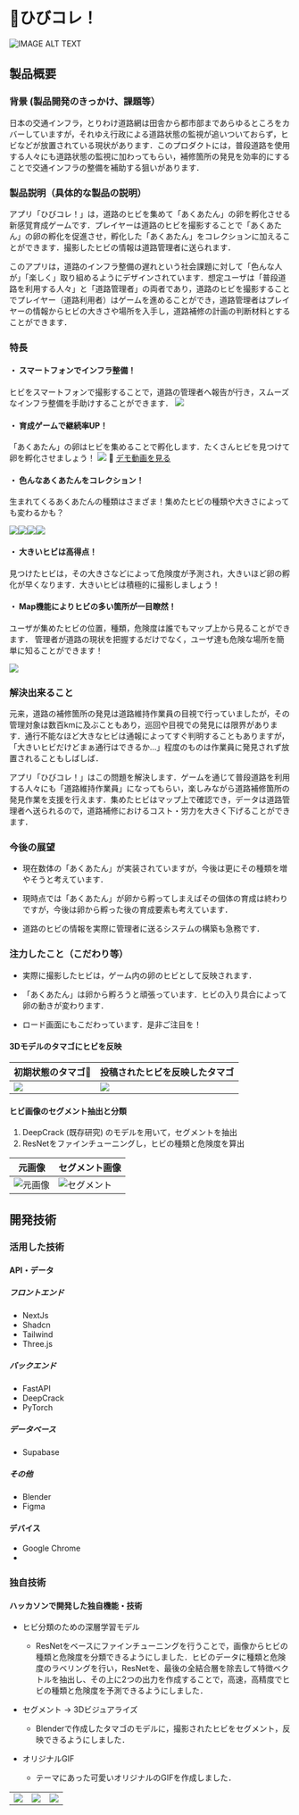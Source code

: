 # 🥚ひびコレ！

<!-- [![IMAGE ALT TEXT HERE](https://jphacks.com/wp-content/uploads/2025/05/JPHACKS2025_ogp.jpg)](https://www.youtube.com/watch?v=lA9EluZugD8) -->

![IMAGE ALT TEXT](readme_img/adv.png)

## 製品概要
### 背景 (製品開発のきっかけ、課題等）
日本の交通インフラ，とりわけ道路網は田舎から都市部まであらゆるところをカバーしていますが，それゆえ行政による道路状態の監視が追いついておらず，ヒビなどが放置されている現状があります．このプロダクトには，普段道路を使用する人々にも道路状態の監視に加わってもらい，補修箇所の発見を効率的にすることで交通インフラの整備を補助する狙いがあります．

### 製品説明（具体的な製品の説明）
アプリ「ひびコレ！」は，道路のヒビを集めて「あくあたん」の卵を孵化させる新感覚育成ゲームです．プレイヤーは道路のヒビを撮影することで「あくあたん」の卵の孵化を促進させ，孵化した「あくあたん」をコレクションに加えることができます．撮影したヒビの情報は道路管理者に送られます．

このアプリは，道路のインフラ整備の遅れという社会課題に対して「色んな人が」「楽しく」取り組めるようにデザインされています．想定ユーザは「普段道路を利用する人々」と「道路管理者」の両者であり，道路のヒビを撮影することでプレイヤー（道路利用者）はゲームを進めることができ，道路管理者はプレイヤーの情報からヒビの大きさや場所を入手し，道路補修の計画の判断材料とすることができます．

### 特長
#### ・ スマートフォンでインフラ整備！
ヒビをスマートフォンで撮影することで，道路の管理者へ報告が行き，スムーズなインフラ整備を手助けすることができます．
![](/img/image.png)
#### ・ 育成ゲームで継続率UP！
「あくあたん」の卵はヒビを集めることで孵化します．たくさんヒビを見つけて卵を孵化させましょう！
![](/img/game_image.png)
🎥 [デモ動画を見る](https://github.com/user-attachments/assets/1141d045-291d-4522-bc69-def7ee784bbd)
#### ・ 色んなあくあたんをコレクション！
生まれてくるあくあたんの種類はさまざま！集めたヒビの種類や大きさによっても変わるかも？

![](/img/test_1.png)![](/img/test_4.png)![](/img/test_2.png)![](/img/test_3.png)
#### ・ 大きいヒビは高得点！
見つけたヒビは，その大きさなどによって危険度が予測され，大きいほど卵の孵化が早くなります．大きいヒビは積極的に撮影しましょう！

#### ・ Map機能によりヒビの多い箇所が一目瞭然！
ユーザが集めたヒビの位置，種類，危険度は誰でもマップ上から見ることができます．
管理者が道路の現状を把握するだけでなく，ユーザ達も危険な場所を簡単に知ることができます！

![](/img/map-1.png)
### 解決出来ること
元来，道路の補修箇所の発見は道路維持作業員の目視で行っていましたが，その管理対象は数百kmに及ぶこともあり，巡回や目視での発見には限界があります．通行不能なほど大きなヒビは通報によってすぐ判明することもありますが，「大きいヒビだけどまぁ通行はできるか...」程度のものは作業員に発見されず放置されることもしばしば．

アプリ「ひびコレ！」はこの問題を解決します．ゲームを通じて普段道路を利用する人々にも「道路維持作業員」になってもらい，楽しみながら道路補修箇所の発見作業を支援を行えます．集めたヒビはマップ上で確認でき，データは道路管理者へ送られるので，道路補修におけるコスト・労力を大きく下げることができます．

### 今後の展望
* 現在数体の「あくあたん」が実装されていますが，今後は更にその種類を増やそうと考えています．

* 現時点では「あくあたん」が卵から孵ってしまえばその個体の育成は終わりですが，今後は卵から孵った後の育成要素も考えています．

* 道路のヒビの情報を実際に管理者に送るシステムの構築も急務です．

### 注力したこと（こだわり等）
* 実際に撮影したヒビは，ゲーム内の卵のヒビとして反映されます．

* 「あくあたん」は卵から孵ろうと頑張っています．ヒビの入り具合によって卵の動きが変わります．

* ロード画面にもこだわっています．是非ご注目を！


#### 3Dモデルのタマゴにヒビを反映

| 初期状態のタマゴ🥚 | 投稿されたヒビを反映したタマゴ |
| --- | --- |
| ![](/img/egg2.png) | ![](/img/egg.png) |

#### ヒビ画像のセグメント抽出と分類



1. DeepCrack (既存研究) のモデルを用いて，セグメントを抽出
2. ResNetをファインチューニングし，ヒビの種類と危険度を算出

| 元画像 | セグメント画像 |
| --- | --- |
| ![元画像](/img/origin.png) | ![セグメント](/img/segment.png) | 



## 開発技術
### 活用した技術
#### API・データ
##### フロントエンド
* NextJs
* Shadcn
* Tailwind
* Three.js


##### バックエンド
* FastAPI
* DeepCrack
* PyTorch

##### データベース
* Supabase

##### その他
* Blender
* Figma

#### デバイス
* Google Chrome
* 

### 独自技術
#### ハッカソンで開発した独自機能・技術
* ヒビ分類のための深層学習モデル
  * ResNetをベースにファインチューニングを行うことで，画像からヒビの種類と危険度を分類できるようにしました．ヒビのデータに種類と危険度のラベリングを行い，ResNetを、最後の全結合層を除去して特徴ベクトルを抽出し、その上に2つの出力を作成することで，高速，高精度でヒビの種類と危険度を予測できるようにしました．

* セグメント → 3Dビジュアライズ
  * Blenderで作成したタマゴのモデルに，撮影されたヒビをセグメント，反映できるようにしました．

* オリジナルGIF
  * テーマにあった可愛いオリジナルのGIFを作成しました．

|  | |  |
| --- | --- | --- |
| ![](/gif/aquatan_photo.gif) | ![](/gif/egg_cracking.gif) |![](/gif/egg_rolling.gif) |
